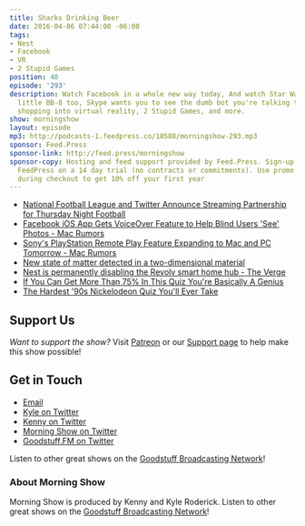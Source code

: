 ```yaml
---
title: Sharks Drinking Beer
date: 2016-04-06 07:44:00 -06:00
tags:
- Nest
- Facebook
- VR
- 2 Stupid Games
position: 40
episode: '293'
description: Watch Facebook in a whole new way today, And watch Star Wars with your
  little BB-8 too, Skype wants you to see the dumb bot you're talking to, Ikea turns
  shopping into virtual reality, 2 Stupid Games, and more.
show: morningshow
layout: episode
mp3: http://podcasts-1.feedpress.co/10588/morningshow-293.mp3
sponsor: Feed.Press
sponsor-link: http://feed.press/morningshow
sponsor-copy: Hosting and feed support provided by Feed.Press. Sign-up today and try
  FeedPress on a 14 day trial (no contracts or commitments). Use promo code `morningshow`
  during checkout to get 10% off your first year
---
```


* [National Football League and Twitter Announce Streaming Partnership for Thursday Night Football](https://nflcommunications.com/Pages/National-Football-League-and-Twitter-Announce-Streaming-Partnership-for-Thursday-Night-Football.aspx)
* [Facebook iOS App Gets VoiceOver Feature to Help Blind Users 'See' Photos - Mac Rumors](http://www.macrumors.com/2016/04/05/facebook-ios-feature-help-blind-users-see-photos/)
* [Sony's PlayStation Remote Play Feature Expanding to Mac and PC Tomorrow - Mac Rumors](http://www.macrumors.com/2016/04/05/playstation-remote-play-pc-mac/)
* [New state of matter detected in a two-dimensional material](http://phys.org/news/2016-04-state-two-dimensional-material.html)
* [Nest is permanently disabling the Revolv smart home hub - The Verge](http://www.theverge.com/2016/4/4/11362928/google-nest-revolv-shutdown-smart-home-products)
* [If You Can Get More Than 75% In This Quiz You're Basically A Genius](http://www.buzzfeed.com/alexfinnis/beat-this-quiz-become-a-genius#.hipOzQYpbb)
* [The Hardest '90s Nickelodeon Quiz You'll Ever Take](http://www.buzzfeed.com/alexbreslau/the-hardest-90s-nickelodeon-quiz-29i0a)

## Support Us
*Want to support the show?* Visit [Patreon](http://patreon.com/morningshow) or our [Support page](http://goodstuff.fm/support) to help make this show possible!

## Get in Touch
* [Email](mailto:kyle@goodstuff.fm)
* [Kyle on Twitter](http://twitter.com/dogburps)
* [Kenny on Twitter](http://twitter.com/pizzarobotics)
* [Morning Show on Twitter](http://twitter.com/morningshowam)
* [Goodstuff.FM on Twitter](http://twitter.com/goodstufffm)

Listen to other great shows on the [Goodstuff Broadcasting Network](http://goodstuff.fm/shows)!

### About Morning Show
Morning Show is produced by Kenny and Kyle Roderick. Listen to other great shows on the [Goodstuff Broadcasting Network](http://goodstuff.fm/)!
